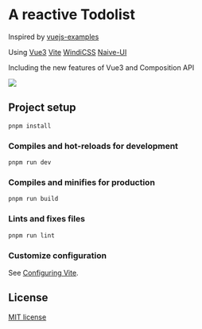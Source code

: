 # A reactive Todolist 

Inspired by [vuejs-examples](https://github.com/zxuqian/vuejs-examples)

Using [Vue3](https://v3.vuejs.org/) [Vite](https://vitejs.dev/) [WindiCSS](https://windicss.org/) [Naive-UI](https://www.naiveui.com/zh-CN/os-theme) 

Including the new features of Vue3 and Composition API

![](https://imgs-1257448213.file.myqcloud.com/%E6%88%AA%E5%B1%8F2021-09-20%20%E4%B8%8B%E5%8D%883.39.14.png)

## Project setup
```
pnpm install
```

### Compiles and hot-reloads for development
```
pnpm run dev
```

### Compiles and minifies for production
```
pnpm run build
```

### Lints and fixes files
```
pnpm run lint
```

### Customize configuration
See [Configuring Vite](https://vitejs.dev/config/).



## License

[MIT license](https://opensource.org/licenses/MIT)